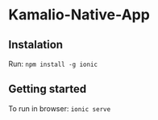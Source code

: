# Kamalio-Native-App

## Instalation
Run: ```npm install -g ionic```

## Getting started
To run in browser:
```ionic serve```
